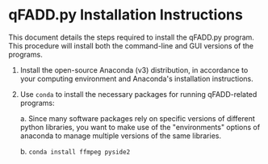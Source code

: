 # qFADD.py Installation Instructions

This document details the steps required to install the qFADD.py program.
This procedure will install both the command-line and GUI versions of the programs.

1. Install the open-source Anaconda (v3) distribution, in accordance to your computing environment
and Anaconda's installation instructions.

2. Use `conda` to install the necessary packages for running qFADD-related programs:
    
    a. Since many software packages rely on specific versions of different python libraries,
    you want to make use of the "environments" options of anaconda to manage multiple versions
    of the same libraries.
    
    b. `conda install ffmpeg pyside2`

